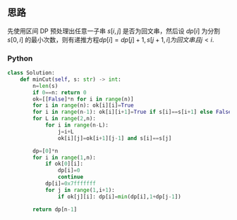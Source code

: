 ## 思路

先使用区间 DP 预处理出任意一子串 $s[i,j]$ 是否为回文串，然后设 $dp[i]$ 为分割 $s[0,i]$ 的最小次数，则有递推方程$dp[i]=dp[j]+1,s[j+1,i]为回文串且j<i$.

### Python

```python
class Solution:
    def minCut(self, s: str) -> int:
        n=len(s)
        if 0==n: return 0
        ok=[[False]*n for i in range(n)]
        for i in range(n): ok[i][i]=True
        for i in range(n-1): ok[i][i+1]=True if s[i]==s[i+1] else False
        for L in range(2,n):
            for i in range(n-L):
                j=i+L
                ok[i][j]=ok[i+1][j-1] and s[i]==s[j]

        dp=[0]*n
        for i in range(1,n):
            if ok[0][i]:
                dp[i]=0
                continue
            dp[i]=0x7fffffff
            for j in range(1,i+1):
                if ok[j][i]: dp[i]=min(dp[i],1+dp[j-1])

        return dp[n-1]
```

